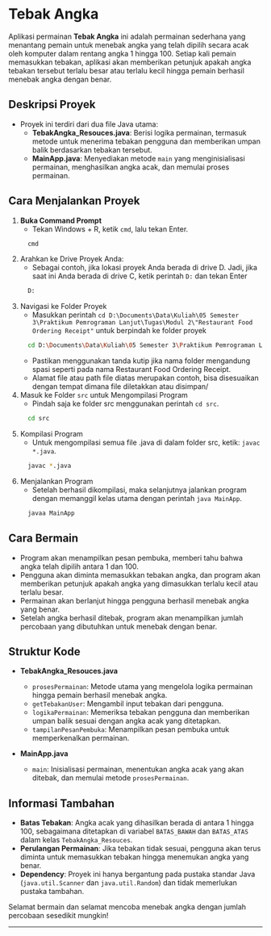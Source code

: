 # Tebak Angka

Aplikasi permainan **Tebak Angka** ini adalah permainan sederhana yang menantang pemain untuk menebak angka yang telah dipilih secara acak oleh komputer dalam rentang angka 1 hingga 100. Setiap kali pemain memasukkan tebakan, aplikasi akan memberikan petunjuk apakah angka tebakan tersebut terlalu besar atau terlalu kecil hingga pemain berhasil menebak angka dengan benar.

## Deskripsi Proyek

- Proyek ini terdiri dari dua file Java utama:
    - **TebakAngka_Resouces.java**: Berisi logika permainan, termasuk metode untuk menerima tebakan pengguna dan memberikan umpan balik berdasarkan tebakan tersebut.
    - **MainApp.java**: Menyediakan metode `main` yang menginisialisasi permainan, menghasilkan angka acak, dan memulai proses permainan.

## Cara Menjalankan Proyek

1. **Buka Command Prompt**
    - Tekan Windows + R, ketik `cmd`, lalu tekan Enter.
   ```bash
     cmd
   ```
2. Arahkan ke Drive Proyek Anda:
    - Sebagai contoh, jika lokasi proyek Anda berada di drive D. Jadi, jika saat ini Anda berada di drive C, ketik perintah `D:` dan tekan Enter
   ```bash
     D:
   ```
3. Navigasi ke Folder Proyek
    - Masukkan perintah `cd D:\Documents\Data\Kuliah\05 Semester 3\Praktikum Pemrograman Lanjut\Tugas\Modul 2\"Restaurant Food Ordering Receipt"` untuk berpindah ke folder proyek
   ```bash
     cd D:\Documents\Data\Kuliah\05 Semester 3\Praktikum Pemrograman Lanjut\Tugas\Modul 2\"Restaurant Food Ordering Receipt"
   ```
    - Pastikan menggunakan tanda kutip jika nama folder mengandung spasi seperti pada nama Restaurant Food Ordering Receipt.
    - Alamat file atau path file diatas merupakan contoh, bisa disesuaikan dengan tempat dimana file diletakkan atau disimpan/
4. Masuk ke Folder `src` untuk Mengompilasi Program
    - Pindah saja ke folder src menggunakan perintah `cd src`.
   ```bash
     cd src
   ```
5. Kompilasi Program
    - Untuk mengompilasi semua file .java di dalam folder src, ketik: `javac *.java`.
   ```bash
     javac *.java
   ```
6. Menjalankan Program
    - Setelah berhasil dikompilasi, maka selanjutnya jalankan program dengan memanggil kelas utama dengan perintah `java MainApp`.
   ```bash
     javaa MainApp
   ```

## Cara Bermain
- Program akan menampilkan pesan pembuka, memberi tahu bahwa angka telah dipilih antara 1 dan 100.
- Pengguna akan diminta memasukkan tebakan angka, dan program akan memberikan petunjuk apakah angka yang dimasukkan terlalu kecil atau terlalu besar.
- Permainan akan berlanjut hingga pengguna berhasil menebak angka yang benar.
- Setelah angka berhasil ditebak, program akan menampilkan jumlah percobaan yang dibutuhkan untuk menebak dengan benar.

## Struktur Kode

- **TebakAngka_Resouces.java**
    - `prosesPermainan`: Metode utama yang mengelola logika permainan hingga pemain berhasil menebak angka.
    - `getTebakanUser`: Mengambil input tebakan dari pengguna.
    - `logikaPermainan`: Memeriksa tebakan pengguna dan memberikan umpan balik sesuai dengan angka acak yang ditetapkan.
    - `tampilanPesanPembuka`: Menampilkan pesan pembuka untuk memperkenalkan permainan.

- **MainApp.java**
    - `main`: Inisialisasi permainan, menentukan angka acak yang akan ditebak, dan memulai metode `prosesPermainan`.

## Informasi Tambahan

- **Batas Tebakan**: Angka acak yang dihasilkan berada di antara 1 hingga 100, sebagaimana ditetapkan di variabel `BATAS_BAWAH` dan `BATAS_ATAS` dalam kelas `TebakAngka_Resouces`.
- **Perulangan Permainan**: Jika tebakan tidak sesuai, pengguna akan terus diminta untuk memasukkan tebakan hingga menemukan angka yang benar.
- **Dependency**: Proyek ini hanya bergantung pada pustaka standar Java (`java.util.Scanner` dan `java.util.Random`) dan tidak memerlukan pustaka tambahan.

Selamat bermain dan selamat mencoba menebak angka dengan jumlah percobaan sesedikit mungkin!
****